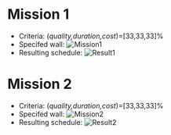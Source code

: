 # Mission 1

- Criteria: (_quality,duration,cost_)=[33,33,33]%
- Specifed wall:
![Mission1](https://github.com/larics/GPGP_page/pictures/mission1.png)
- Resulting schedule:
![Result1](https://github.com/larics/GPGP_page/pictures/result1.png)

# Mission 2

- Criteria: (_quality,duration,cost_)=[33,33,33]%
- Specifed wall:
![Mission2](https://github.com/larics/GPGP_page/pictures/mission2.png)
- Resulting schedule:
![Result2](https://github.com/larics/GPGP_page/pictures/result2.png)
